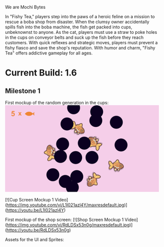 We are Mochi Bytes

In "Fishy Tea," players step into the paws of a heroic feline on a mission to rescue a boba shop from disaster. When the clumsy owner accidentally spills fish into the boba machine, the fish get packed into cups, unbeknownst to anyone. As the cat, players must use a straw to poke holes in the cups on conveyor belts and suck up the fish before they reach customers. With quick reflexes and strategic moves, players must prevent a fishy fiasco and save the shop's reputation. With humor and charm, "Fishy Tea" offers addictive gameplay for all ages.

# Current Build: 1.6

## Milestone 1
First mockup of the random generation in the cups:
![Mockup of the boba cup screen](<Assets/Cup Screen Mockup 1.png>)

[![Cup Screen Mockup 1 Video]
(https://img.youtube.com/vi/L1I021azl4Y/maxresdefault.jpg)]
(https://youtu.be/L1I021azl4Y)


First mockup of the shop screen:
[![Shop Screen Mockup 1 Video]
(https://img.youtube.com/vi/RdLDSx53n0g/maxresdefault.jpg)]
(https://youtu.be/RdLDSx53n0g)

Assets for the UI and Sprites: